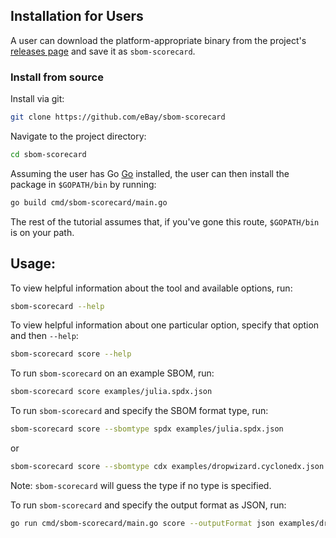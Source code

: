 ## Installation for Users

A user can download the platform-appropriate binary from
the project's [releases page](https://github.com/eBay/sbom-scorecard/releases) and save it as `sbom-scorecard`.

### Install from source

Install via git:

```bash
git clone https://github.com/eBay/sbom-scorecard
```

Navigate to the project directory:

```bash
cd sbom-scorecard
```

Assuming the user has Go [Go](https://go.dev/doc/install) installed,
the user can then install the package in `$GOPATH/bin` by running:

```bash
go build cmd/sbom-scorecard/main.go
```

The rest of the tutorial assumes that, if you've gone this route, `$GOPATH/bin` is on your path.

## Usage:

To view helpful information about the tool and available options, run:

```bash
sbom-scorecard --help
```

To view helpful information about one particular option, specify that
option and then `--help`:

```bash
sbom-scorecard score --help
```

To run `sbom-scorecard` on an example SBOM, run:

```bash
sbom-scorecard score examples/julia.spdx.json
```

To run `sbom-scorecard` and specify the SBOM format type, run:

```bash
sbom-scorecard score --sbomtype spdx examples/julia.spdx.json
```

or

```bash
sbom-scorecard score --sbomtype cdx examples/dropwizard.cyclonedx.json
```

Note: `sbom-scorecard` will guess the type if no type is specified.

To run `sbom-scorecard` and specify the output format as JSON, run:

```bash
go run cmd/sbom-scorecard/main.go score --outputFormat json examples/dropwizard.cyclonedx.json
```
